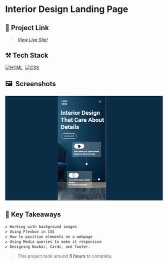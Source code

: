 # Interior Design Landing Page

## 🔗 Project Link

>_[View Live Site!](https://interiordesigning.netlify.app/ "Interior Design Landing Page")_

## ⚒️ Tech Stack

[![HTML](https://img.shields.io/badge/html5%20-%23E34F26.svg?&style=for-the-badge&logo=html5&logoColor=white)](https://github.com/Steevel)&nbsp;
[![CSS](https://img.shields.io/badge/css3%20-%231572B6.svg?&style=for-the-badge&logo=css3&logoColor=white)](https://github.com/Steevel)&nbsp;

## 🖼️&nbsp;&nbsp;Screenshots

![Screenshot](./images/p-10.gif)

## 📌 Key Takeaways

    ✔️ Working with background images
    ✔️ Using Flexbox in CSS 
    ✔️ How to position elements on a webpage
    ✔️ Using Media queries to make it responsive
    ✔️ Designing Navbar, Cards, and footer.

> This project took around _**5 hours**_ to complete.

